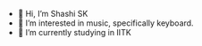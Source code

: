 - 👋 Hi, I’m Shashi SK
- 👀 I’m interested in music, specifically keyboard.
- 🌱 I’m currently studying in IITK



<!---
shashisk20/shashisk20 is a ✨ special ✨ repository because its `README.md` (this file) appears on your GitHub profile.
You can click the Preview link to take a look at your changes.
--->
